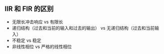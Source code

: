 ## IIR 和 FIR 的区别
- 无限长冲击响应 vs 有限长
- 递归结构（过去和当前的输入和过去的输出） vs 无递归结构（过去和当前输入）
- 不稳定 vs 稳定
- 非线性相位 vs 严格的线性相位
